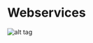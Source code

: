# Webservices

![alt tag](http://vignette3.wikia.nocookie.net/spongebob/images/7/7c/Patar.jpg/revision/latest?cb=20130420211043)
